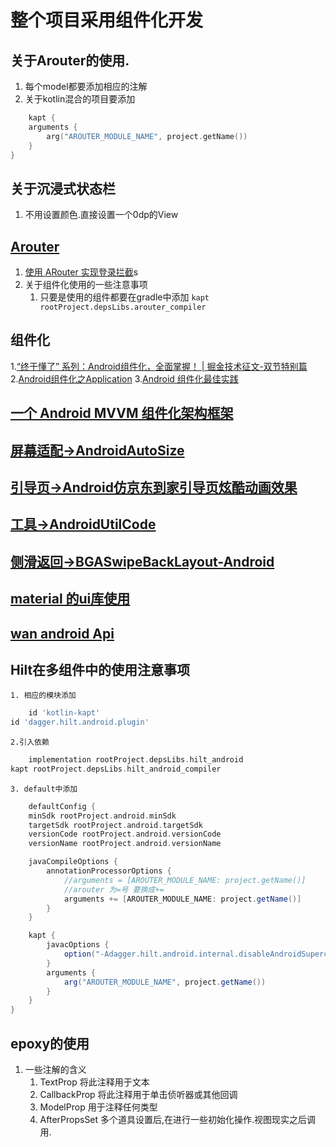 # 整个项目采用组件化开发

## 关于Arouter的使用.

1. 每个model都要添加相应的注解
2. 关于kotlin混合的项目要添加

```kotlin
    kapt {
    arguments {
        arg("AROUTER_MODULE_NAME", project.getName())
    }
}
```

## 关于沉浸式状态栏

1. 不用设置颜色.直接设置一个0dp的View

## [Arouter](https://github.com/alibaba/ARouter/blob/master/README_CN.md)

1. [使用 ARouter 实现登录拦截](https://lishide.github.io/2020/06/05/Android-ARouter-Login-Interceptor/)s
2. 关于组件化使用的一些注意事项
    1. 只要是使用的组件都要在gradle中添加 ```kapt rootProject.depsLibs.arouter_compiler```

## 组件化

1.[“终于懂了” 系列：Android组件化，全面掌握！ | 掘金技术征文-双节特别篇](https://juejin.cn/post/6881116198889586701#heading-6)
2.[Android组件化之Application](https://juejin.cn/post/6844904031668666376#heading-1)
3.[Android 组件化最佳实践](https://juejin.cn/post/6844903649102004231#heading-4)

## [一个 Android MVVM 组件化架构框架](https://juejin.cn/post/6866628586414997512#heading-11)

## [屏幕适配->AndroidAutoSize](https://github.com/JessYanCoding/AndroidAutoSize)

## [引导页->Android仿京东到家引导页炫酷动画效果](https://jishuin.proginn.com/p/763bfbd5535f)

## [工具->AndroidUtilCode](https://github.com/Blankj/AndroidUtilCode)

## [侧滑返回->BGASwipeBackLayout-Android](https://github.com/bingoogolapple/BGASwipeBackLayout-Android)

## [material 的ui库使用](https://material.io/)

## [wan android Api](https://www.wanandroid.com/blog/show/2)

## Hilt在多组件中的使用注意事项

    1. 相应的模块添加

```groovy
    id 'kotlin-kapt'
id 'dagger.hilt.android.plugin'
```

    2.引入依赖

```groovy
    implementation rootProject.depsLibs.hilt_android
kapt rootProject.depsLibs.hilt_android_compiler
```

    3. default中添加

```groovy
    defaultConfig {
    minSdk rootProject.android.minSdk
    targetSdk rootProject.android.targetSdk
    versionCode rootProject.android.versionCode
    versionName rootProject.android.versionName

    javaCompileOptions {
        annotationProcessorOptions {
            //arguments = [AROUTER_MODULE_NAME: project.getName()]
            //arouter 为=号 要换成+=
            arguments += [AROUTER_MODULE_NAME: project.getName()]
        }
    }

    kapt {
        javacOptions {
            option("-Adagger.hilt.android.internal.disableAndroidSuperclassValidation=true")
        }
        arguments {
            arg("AROUTER_MODULE_NAME", project.getName())
        }
    }
}
```

## epoxy的使用 
1. 一些注解的含义
   1. TextProp 将此注释用于文本
   2. CallbackProp 将此注释用于单击侦听器或其他回调
   3. ModelProp 用于注释任何类型
   4. AfterPropsSet 多个道具设置后,在进行一些初始化操作.视图现实之后调用.